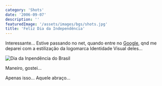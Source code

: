 ```yaml
---
category: 'Shots'
date: '2006-09-07'
description: ''
featuredImage: '/assets/images/bgs/shots.jpg'
title: 'Feliz Dia da Independência'
---
```


Interessante... Estive passando no net, quando entre no [Google](http://www.google.com.br/), qnd me deparei com a estilização da logomarca Identidade Visual deles...

![Dia da Inpendência do Brasil](/uploads/brazil06.jpg)

Maneiro, gostei...

Apenas isso... Aquele abraço...

